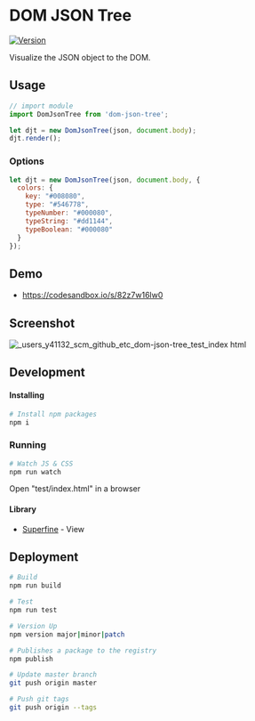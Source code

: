 # DOM JSON Tree
[![Version](https://img.shields.io/badge/dynamic/json.svg?label=version&colorB=5f9ea0&query=$.version&uri=https:%2F%2Fraw.githubusercontent.com%2Ft4y3%2Fdom-json-tree%2Fmaster%2Fpackage.json&prefix=v)](Version)

Visualize the JSON object to the DOM.


## Usage
```js
// import module
import DomJsonTree from 'dom-json-tree';

let djt = new DomJsonTree(json, document.body);
djt.render();
```

### Options
```js
let djt = new DomJsonTree(json, document.body, {
  colors: {
    key: "#008080",
    type: "#546778",
    typeNumber: "#000080",
    typeString: "#dd1144",
    typeBoolean: "#000080"
  }
});
```

## Demo
- https://codesandbox.io/s/82z7w16lw0

## Screenshot
![_users_y41132_scm_github_etc_dom-json-tree_test_index html](https://user-images.githubusercontent.com/9010553/56467655-b18baa80-645c-11e9-8329-295006a1f7ff.png)

## Development

#### Installing
```sh
# Install npm packages
npm i
```

### Running
```sh
# Watch JS & CSS
npm run watch
```
Open "test/index.html" in a browser

#### Library
- [Superfine](https://github.com/jorgebucaran/superfine) - View 

## Deployment
```sh
# Build
npm run build

# Test
npm run test

# Version Up
npm version major|minor|patch

# Publishes a package to the registry
npm publish

# Update master branch
git push origin master

# Push git tags
git push origin --tags
```
